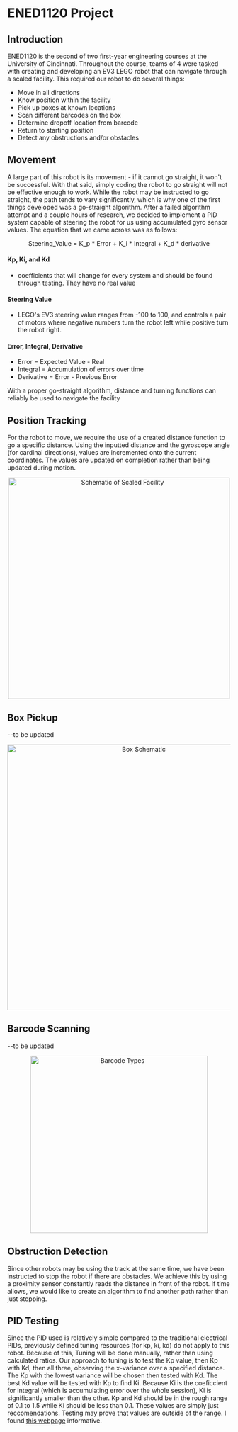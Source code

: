 # ENED1120 Project
## Introduction
ENED1120 is the second of two first-year engineering courses at the University of Cincinnati. Throughout the course, teams of 4 were tasked with creating and developing an EV3 LEGO robot that can navigate through a scaled facility. This required our robot to do several things:
- Move in all directions
- Know position within the facility
- Pick up boxes at known locations
- Scan different barcodes on the box
- Determine dropoff location from barcode
- Return to starting position
- Detect any obstructions and/or obstacles
## Movement
A large part of this robot is its movement - if it cannot go straight, it won't be successful. With that said, simply coding the robot to go straight will not be effective enough to work. While the robot may be instructed to go straight, the path tends to vary significantly, which is why one of the first things developed was a go-straight algorithm. After a failed algorithm attempt and a couple hours of research, we decided to implement a PID system capable of steering the robot for us using accumulated gyro sensor values. The equation that we came across was as follows:
<p align="center">
  Steering_Value = K_p * Error + K_i * Integral + K_d * derivative
</p>

#### Kp, Ki, and Kd
- coefficients that will change for every system and should be found through testing. They have no real value

#### Steering Value
- LEGO's EV3 steering value ranges from -100 to 100, and controls a pair of motors where negative numbers turn the robot left while positive turn the robot right.

#### Error, Integral, Derivative
- Error = Expected Value - Real
- Integral = Accumulation of errors over time
- Derivative = Error - Previous Error

With a proper go-straight algorithm, distance and turning functions can reliably be used to navigate the facility

## Position Tracking
For the robot to move, we require the use of a created distance function to go a specific distance. Using the inputted distance and the gyroscope angle (for cardinal directions), values are incremented onto the current coordinates. The values are updated on completion rather than being updated during motion.
<p align="center">
<img src='https://github.com/LannyOakman/ENED1120_EV3_Project/assets/153784525/eaae1322-b17b-448c-a545-bf77c02fb1c5' alt='Schematic of Scaled Facility' width='500'>
</p>

## Box Pickup
--to be updated
<p align="center">
<img src='https://github.com/LannyOakman/ENED1120_EV3_Project/assets/153784525/3229df34-e0fb-41c2-aaeb-802025b46014' alt='Box Schematic' width='600'>
</p>

## Barcode Scanning
--to be updated
<p align="center">
<img src='https://github.com/LannyOakman/ENED1120_EV3_Project/assets/153784525/6751e746-10bc-45cf-8841-24c786dd9579' alt='Barcode Types' width='400'>
</p>

## Obstruction Detection
Since other robots may be using the track at the same time, we have been instructed to stop the robot if there are obstacles. We achieve this by using a proximity sensor constantly reads the distance in front of the robot. If time allows, we would like to create an algorithm to find another path rather than just stopping.
## PID Testing
Since the PID used is relatively simple compared to the traditional electrical PIDs, previously defined tuning resources (for kp, ki, kd) do not apply to this robot. Because of this, Tuning will be done manually, rather than using calculated ratios. Our approach to tuning is to test the Kp value, then Kp with Kd, then all three, observing the x-variance over a specified distance. The Kp with the lowest variance will be chosen then tested with Kd. The best Kd value will be tested with Kp to find Ki. Because Ki is the coeficcient for integral (which is accumulating error over the whole session), Ki is significantly smaller than the other. Kp and Kd should be in the rough range of 0.1 to 1.5 while Ki should be less than 0.1. These values are simply just reccomendations. Testing may prove that values are outside of the range. I found <a href="https://www.thorlabs.com/newgrouppage9.cfm?objectgroup_id=9013#:~:text=To%20tune%20your%20PID%20controller,to%20roughly%20half%20this%20value.">this webpage</a> informative.
